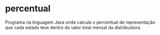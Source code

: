 # percentual
Programa na linguagem Java onde calcula o percentual de representação que cada estado teve dentro do valor total mensal da distribuidora.
